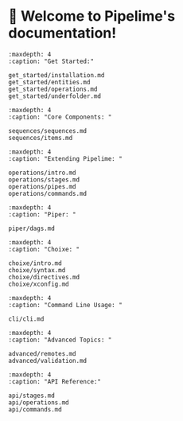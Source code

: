 # 🍋 Welcome to Pipelime's documentation!

```{toctree}
:maxdepth: 4
:caption: "Get Started:"

get_started/installation.md
get_started/entities.md
get_started/operations.md
get_started/underfolder.md
```

```{toctree}
:maxdepth: 4
:caption: "Core Components: "

sequences/sequences.md
sequences/items.md
```

```{toctree}
:maxdepth: 4
:caption: "Extending Pipelime: "

operations/intro.md
operations/stages.md
operations/pipes.md
operations/commands.md
```

```{toctree}
:maxdepth: 4
:caption: "Piper: "

piper/dags.md
```

```{toctree}
:maxdepth: 4
:caption: "Choixe: "

choixe/intro.md
choixe/syntax.md
choixe/directives.md
choixe/xconfig.md
```

```{toctree}
:maxdepth: 4
:caption: "Command Line Usage: "

cli/cli.md
```

```{toctree}
:maxdepth: 4
:caption: "Advanced Topics: "

advanced/remotes.md
advanced/validation.md
```

```{toctree}
:maxdepth: 4
:caption: "API Reference:"

api/stages.md
api/operations.md
api/commands.md
```
